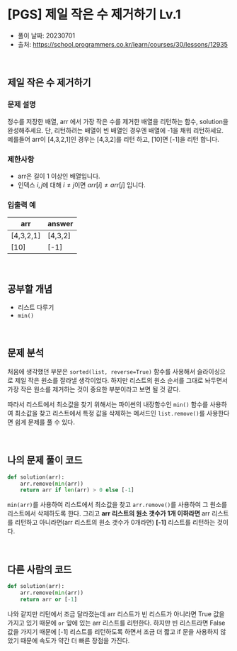 # [PGS] 제일 작은 수 제거하기 Lv.1

- 풀이 날짜: 20230701
- 출처: <https://school.programmers.co.kr/learn/courses/30/lessons/12935>

<br />

## 제일 작은 수 제거하기

### 문제 설명

정수를 저장한 배열, arr 에서 가장 작은 수를 제거한 배열을 리턴하는 함수, solution을 완성해주세요. 단, 리턴하려는 배열이 빈 배열인 경우엔 배열에 -1을 채워 리턴하세요. 예를들어 arr이 [4,3,2,1]인 경우는 [4,3,2]를 리턴 하고, [10]면 [-1]을 리턴 합니다.

### 제한사항

- arr은 길이 1 이상인 배열입니다.
- 인덱스 $i, j$에 대해 $i \neq j$이면 $arr[i] \neq arr[j]$ 입니다.

### 입출력 예

| arr       | answer  |
| --------- | ------- |
| [4,3,2,1] | [4,3,2] |
| [10]      | [-1]    |

<br />

## 공부할 개념

- 리스트 다루기
- `min()`

<br />

## 문제 분석

처음에 생각했던 부분은 `sorted(list, reverse=True)` 함수를 사용해서 슬라이싱으로 제일 작은 원소를 잘라낼 생각이었다. 하지만 리스트의 원소 순서를 그대로 놔두면서 가장 작은 원소를 제거하는 것이 중요한 부분이라고 보면 될 것 같다.

따라서 리스트에서 최소값을 찾기 위해서는 파이썬의 내장함수인 `min()` 함수를 사용하여 최소값을 찾고 리스트에서 특정 값을 삭제하는 메서드인 `list.remove()`를 사용한다면 쉽게 문제를 풀 수 있다.

<br />

## 나의 문제 풀이 코드

```python
def solution(arr):
    arr.remove(min(arr))
    return arr if len(arr) > 0 else [-1]
```

`min(arr)`를 사용하여 리스트에서 최소값을 찾고 `arr.remove()`를 사용하여 그 원소를 리스트에서 삭제하도록 한다. 그리고 **arr 리스트의 원소 갯수가 1개 이하라면** arr 리스트를 리턴하고 아니라면(arr 리스트의 원소 갯수가 0개라면) **[-1]** 리스트를 리턴하는 것이다.

<br />

## 다른 사람의 코드

```python
def solution(arr):
    arr.remove(min(arr))
    return arr or [-1]
```

나와 같지만 리턴에서 조금 달라졌는데 arr 리스트가 빈 리스트가 아니라면 True 값을 가지고 있기 때문에 `or` 앞에 있는 arr 리스트를 리턴한다. 하지만 빈 리스트라면 False 값을 가지기 때문에 [-1] 리스트를 리턴하도록 하면서 조금 더 짧고 if 문을 사용하지 않았기 때문에 속도가 약간 더 빠른 장점을 가진다.
